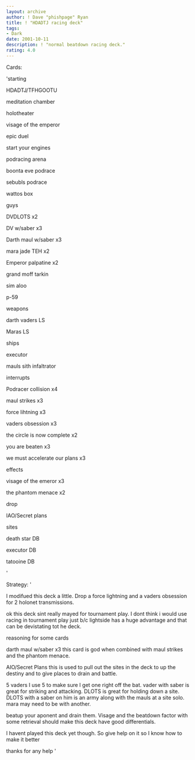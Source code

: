 ```yaml
---
layout: archive
author: ! Dave "phishpage" Ryan
title: ! "HDADTJ racing deck"
tags:
- Dark
date: 2001-10-11
description: ! "normal beatdown racing deck."
rating: 4.0
---
```

Cards: 

'starting 

HDADTJ/TFHGOOTU 

meditation chamber 

holotheater 

visage of the emperor 

epic duel 

start your engines 

podracing arena 

boonta eve podrace 

sebubls podrace 

wattos box 


guys 

DVDLOTS x2 

DV w/saber x3 

Darth maul w/saber x3 

mara jade TEH x2 

Emperor palpatine x2 

grand moff tarkin 

sim aloo 

p-59 


weapons 

darth vaders LS 

Maras LS 


ships 

executor 

mauls sith infaltrator 


interrupts 

Podracer collision x4 

maul strikes x3 

force lihtning x3 

vaders obsession x3 

the circle is now complete x2 

you are beaten x3 

we must accelerate our plans x3 


effects 

visage of the emeror x3 

the phantom menace x2 

drop 

IAO/Secret plans 


sites 

death star DB 

executor DB 

tatooine DB 


'

Strategy: '

I modifued this deck a little. Drop a force lightning and a vaders obsession for 2 holonet transmissions.


ok this deck sint really mayed for tournament play. I dont think i would use racing in tournament play just b/c lightside has a huge advantage and that can be devistating tot he deck.


reasoning for some cards

darth maul w/saber x3 this card is god when combined with maul strikes and the phantom menace.


AIO/Secret Plans this is used to pull out the sites in the deck to up the destiny and to give places to drain and battle.


5 vaders I use 5 to make sure I get one right off the bat. vader with saber is great for striking and attacking. DLOTS is great for holding down a site. DLOTS with a saber on him is an army along with the mauls at a site solo. mara may need to be with another. 


beatup your aponent and drain them. Visage and the beatdown factor with some retrieval should make this deck have good differentials.


I havent played this deck yet though. So give help on it so I know how to make it better

thanks for any help  '